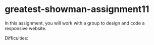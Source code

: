 # greatest-showman-assignment11
In this assignment, you will work with a group to design and code a responsive website.

Difficulties: 